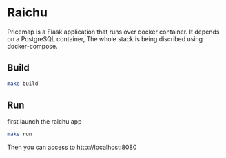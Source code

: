 # Raichu

Pricemap is a Flask application that runs over docker container.
It depends on a PostgreSQL container, The whole stack is being discribed using docker-compose.

## Build
```bash
make build
```

## Run
first launch the raichu app
```bash
make run
```

Then you can access to http://localhost:8080
